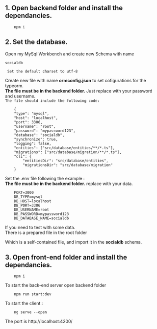 <h2>1. Open backend folder and install the dependancies.</h2>

        npm i 

<h2>2. Set the database.</h2>

Open my MySql Workbench and create new Schema with name

    socialdb

`` Set the default charset to utf-8``

Create new file with name **ormconfig.json** to set cofigurations for the typeorm. <br>
**The file must be in the backend folder.**
Just replace with your password and username.<br>
``The file should include the following code:`` 

        {
        "type": "mysql",
        "host": "localhost",
        "port": 3306,
        "username": "root",
        "password": "mypassword123",
        "database": "socialdb",
        "synchronize": true,
        "logging": false,
        "entities": ["src/database/entities/**/*.ts"],
        "migrations": ["src/database/migration/**/*.ts"],
        "cli": {
            "entitiesDir": "src/database/entities",
            "migrationsDir": "src/database/migration"
        }

    
Set the .env file following the example :<br>
**The file must be in the backend folder.**
replace with your data. 

        PORT=3000
        DB_TYPE=mysql
        DB_HOST=localhost
        DB_PORT=3306
        DB_USERNAME=root
        DB_PASSWORD=mypassword123
        DB_DATABASE_NAME=socialdb

If you need to test with some data.<br>
There is a prepared file in the root folder  

Which is a self-contained file,
    and import it in the **socialdb** schema.

<h2>3. Open front-end folder and install the dependancies.</h2>

        npm i 

To start the back-end server open backend folder

        npm run start:dev

To start the client :

        ng serve --open 

The port is http://localhost:4200/




    

